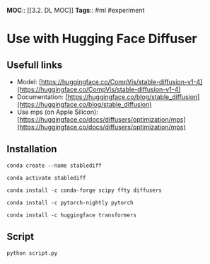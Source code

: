 **MOC**:: [[3.2. DL MOC]]
**Tags**:: #ml #experiment

# Use with Hugging Face Diffuser
## Usefull links
- Model: [https://huggingface.co/CompVis/stable-diffusion-v1-4](https://huggingface.co/CompVis/stable-diffusion-v1-4)
- Documentation: [https://huggingface.co/blog/stable_diffusion](https://huggingface.co/blog/stable_diffusion)
- Use mps (on Apple Silicon): [https://huggingface.co/docs/diffusers/optimization/mps](https://huggingface.co/docs/diffusers/optimization/mps)

## Installation
```shell
conda create --name stablediff
```

```shell
conda activate stablediff
```

```shell
conda install -c conda-forge scipy ffty diffusers
```

```shell
conda install -c pytorch-nightly pytorch
```

```shell
conda install -c huggingface transformers
```

## Script
```shell
python script.py
```
